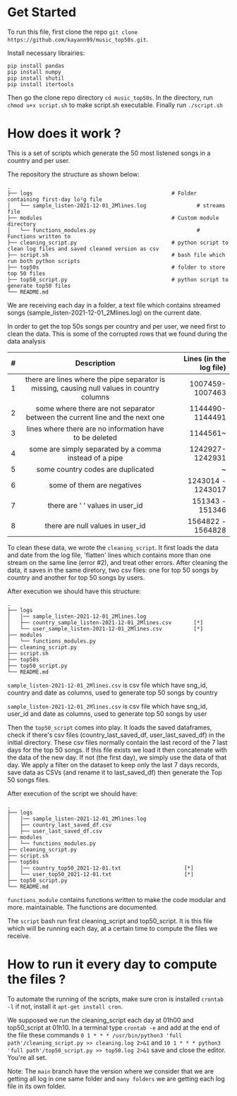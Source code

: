 Get Started
======

To run this file, first clone the repo `git clone https://github.com/kayann99/music_top50s.git`.

Install necessary librairies:
```
pip install pandas
pip install numpy
pip install shutil
pip install itertools

```

Then go the clone repo directory `cd music_top50s`. In the directory, run `chmod u+x script.sh` to make script.sh executable.
Finally run `./script.sh`


How does it work ?
======

This is a set of scripts which generate the 50 most listened songs in a country and per user.

The repository the structure as shown below:

    .
    ├── logs                                            # Folder containing first-day lo²g file
    │   └── sample_listen-2021-12-01_2Mlines.log                # streams file  
    ├── modules                                         # Custom module directory
    │   └── functions_modules.py                                # Functions written to                
    ├── cleaning_script.py                              # python script to clean log files and saved cleaned version as csv
    ├── script.sh                                       # bash file which run both python scripts
    ├── top50s                                          # folder to store top 50 files
    ├── top50_script.py                                 # python script to generate top50 files
    └── README.md

We are receiving each day in a folder, a text file which contains streamed songs (sample_listen-2021-12-01_2Mlines.log) on the current date.

In order to get the top 50s songs per country and per user, we need first to clean the data. This is some of the corrupted rows that we found during the data analysis

| #        | Description           | Lines (in the log file)  |
| ------------- |:-------------:| -----:|
| 1      | there are lines where the pipe separator is missing, causing null values in country columns | 1007459-1007463 |
| 2     | some where there are not separator between the current line and the next one      |   1144490-1144491 |
| 3 | lines where there are no information have to be deleted      |    1144561~ |
| 4      | some are simply separated by a comma instead of a pipe | 1242927-1242931 |
| 5     | some country codes are duplicated      |   ~ |
| 6 | some of them are negatives   |    1243014 - 1243017 |
| 7     | there are ' ' values in user_id      |   151343 - 151346 |
| 8 | there are null values in user_id     |    1564822 - 1564828 |

To clean these data, we wrote the `cleaning_script`. It first loads the data and date from the log file, 'flatten' lines which contains more than one stream on the same line (error #2), and treat other errors.
After cleaning the data, it saves in the same diretory, two csv files: one for top 50 songs by country and another for top 50 songs by users.

After execution we should have this structure:

    .
    ├── logs                                         
    │   │── sample_listen-2021-12-01_2Mlines.log
    │   ├── country_sample_listen-2021-12-01_2Mlines.csv       [*]  
    │   └── user_sample_listen-2021-12-01_2Mlines.csv          [*]      
    ├── modules                                         
    │   └── functions_modules.py                                       
    ├── cleaning_script.py                              
    ├── script.sh
    ├── top50s                                                                               
    ├── top50_script.py
    └── README.md

`sample_listen-2021-12-01_2Mlines.csv` is csv file which have sng_id, country and date as columns, used to generate top 50 songs by country

`sample_listen-2021-12-01_2Mlines.csv` is csv file which have sng_id, user_id and date as columns, used to generate top 50 songs by user

Then the `top50_script` comes into play. It loads the saved dataframes, check if there's csv files (country_last_saved_df, user_last_saved_df) in the initial directory. These csv files normally contain the last record of the 7 last days for the top 50 songs. If this file exists we load it then concatenate with the data of the new day. If not (the first day), we simply use the data of that day. We apply a filter on the dataset to keep only the last 7 days records, save data as CSVs (and rename it to last_saved_df) then generate the Top 50 songs files.

After execution of the script we should have:

    .
    ├── logs                                         
    │   │── sample_listen-2021-12-01_2Mlines.log
    │   ├── country_last_saved_df.csv
    │   ├── user_last_saved_df.csv       
    ├── modules                                         
    │   └── functions_modules.py                                       
    ├── cleaning_script.py                              
    ├── script.sh
    ├── top50s
    │   │── country_top50_2021-12-01.txt                    [*]
    │   └── user_top50_2021-12-01.txt                       [*]
    ├── top50_script.py
    └── README.md                                

`functions_module` contains functions written to make the code modular and more. maintainable. The functions are documented.

The `script` bash run first cleaning_script and top50_script. It is this file which will be running each day, at a certain time to compute the files we receive.


How to run it every day to compute the files ?
======

To automate the running of the scripts, make sure cron is installed `crontab -l` if not, install it `apt-get install cron`.

We supposed we run the cleaning_script each day at 01h00 and top50_script at 01h10. In a terminal type `crontab -e` and add at the end of the file these commands  `0 1 * * * /usr/bin/python3 'full path'/cleaning_script.py >> cleaning.log 2>&1` and `10 1 * * * python3 'full path'/top50_script.py >> top50.log 2>&1` save and close the editor. You're all set.


Note: The `main` branch have the version where we consider that we are getting all log in one same folder and `many folders` we are getting each log file in its own folder.